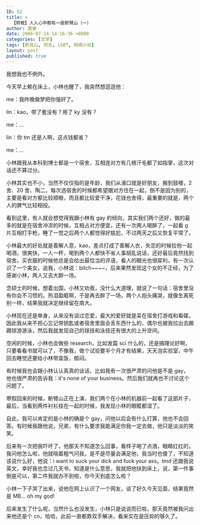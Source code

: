 ```yaml
---
ID: 52
title: >
  【转载】人人心中都有一座断臂山（一）
author: 唐睿
date: 2006-07-14 14:16:36 +0800
categories: [文学]
tags: [断背山, 同志, LGBT, 网络小说]
layout: post
published: true
---
```


我想我也不例外。

今天早上赖在床上，小林也醒了，我突然想逗逗他：

me：我昨晚做梦把你强奸了。

lin：kao，带了套没有？用了 ky 没有？

me：…

lin：你 tm 还是人啊，这点钱都省？

me：…

小林跟我从本科到博士都是一个宿舍，互相连对方有几根汗毛都了如指掌，这次对话还不算过分。

小林其实也不小，当然不仅仅指的是年龄，我们从浦口就是好朋友，搬到鼓楼，2 舍、20 舍、陶二，每次选宿舍的时候都希望跟对方住在一起，倒不是因为别的，主要是看对方都比较顺眼，而且都比较爱干净，花钱也舍得，最重要的就是，两个人的脾气比较相投。

看到这里，有人就会想觉得我跟小林有 gay 的倾向，其实我们两个还好，做的最多的就是在宿舍冲凉的时候，互相占对方便宜，还有一次两人喝醉了，一起看 g 片互相打手枪，睡了一觉之后两个人都觉得好尴尬，不过两天之后又恢复平常了。

小林最大的好处就是善解人意，kao，差点打成了善解人衣，失恋的时候拉他一起喝酒，很爽快，一人一杯，喝到两个人都快不省人事胡乱说话，还好最后竟然找到宿舍。买衣服的时候他总是会给出最恰当的评语，看人的眼光也很犀利，有一次认识了一个美女，追我，小林说：bitch~~~~，后来果然发现这个女的不正经，为了感谢小林，两人又去大醉一场。

念硕士的时候，想着出国，小林又劝我，没什么大道理，就说了一句话：宿舍里没有你会不习惯的。热泪盈眶啊，于是再去醉了一场，两个人抱头痛哭，就像生离死别一样，结果我就决定继续留在南大。

小林现在还是单身，从来没有谈过恋爱，最大的爱好就是呆在宿舍打游戏和看碟，因此我从来不担心忘记带钥匙或者宿舍里面会丢东西什么的，偶尔也被我拉出去踢踢球游游泳，然后我就发现自己的球技和泳技还有很大的上升空间。

空闲的时候，小林也会做些 research，比如发篇 sci 什么的，还是搞理论好啊，只要看看书就可以了，不像我，做个试验要半个月才有结果，天天泡实验室，中午回去睡觉还要给小林带盒饭，郁闷。

有时候我也会跟小林认认真真的谈话，比如我有一次很严肃的问他是不是 gay，他也很严肃的告诉我：it's none of your business。然后我们就再也不讨论这个问题了。

寒假回来的时候，断臂山正在上演，我们两个在小林的机器前一起看了这部片子，最后，当看到两件衬衫挂在一起的时候，我发现小林的眼眶都湿了。

自此，我可以肯定的是小林的确是个 gay，问他以后会有什么打算，他也不会回答。有时候我跟他说，兄弟，有什么要求我能满足你我一定去做，他只是淡淡的笑笑。

后来有一次把我吓坏了，他那天不知道怎么回事，看样子喝了点酒，眼睛红红的，我问他怎么啦，他就喘着粗气问我，是不是尽量会满足他，我当时也傻了，不知道该说什么好，他说：i want to suck your dick and fuck your ass。tmd 还跟我说英文，幸好我也念过几天书，知道是什么意思，我就把他扶到床上，说，第一件事倒是可以，第二件我就办不到啦，你今天到底怎么啦？

小林一下子哭了出来，说他在网上认识了一个网友，谈了好久今天见面，结果竟然是 MB… oh my god!

后来发生了什么呢，当然什么也没发生，小林只是说说而已啦，那天竟然被我问出来他还是个 cn，哈哈，此前一直都靠双手解决，看来实在是压抑的够久了。
